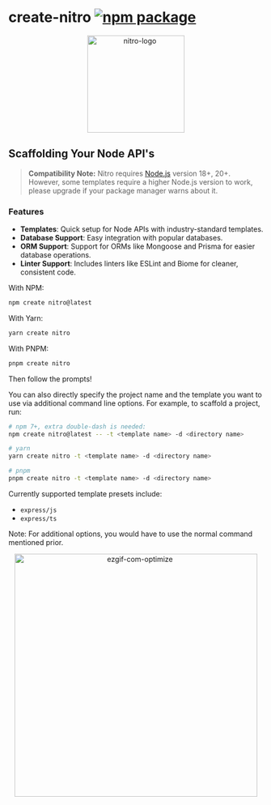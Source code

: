 # create-nitro <a href="https://www.npmjs.com/package/create-nitro"><img src="https://img.shields.io/npm/v/create-nitro" alt="npm package"></a>

<div align="center">
<img src="https://i.ibb.co/YBfq0GH/nitro-logo.png" alt="nitro-logo" width="192" >
</div>

## Scaffolding Your Node API's

> **Compatibility Note:**
> Nitro requires [Node.js](https://nodejs.org/en/) version 18+, 20+. However, some templates require a higher Node.js version to work, please upgrade if your package manager warns about it.

### Features

-   **Templates**: Quick setup for Node APIs with industry-standard templates.
-   **Database Support**: Easy integration with popular databases.
-   **ORM Support**: Support for ORMs like Mongoose and Prisma for easier database operations.
-   **Linter Support**: Includes linters like ESLint and Biome for cleaner, consistent code.

With NPM:

```bash
npm create nitro@latest
```

With Yarn:

```bash
yarn create nitro
```

With PNPM:

```bash
pnpm create nitro
```

Then follow the prompts!

You can also directly specify the project name and the template you want to use via additional command line options. For example, to scaffold a project, run:

```bash
# npm 7+, extra double-dash is needed:
npm create nitro@latest -- -t <template name> -d <directory name>

# yarn
yarn create nitro -t <template name> -d <directory name>

# pnpm
pnpm create nitro -t <template name> -d <directory name>
```

Currently supported template presets include:

-   `express/js`
-   `express/ts`

Note: For additional options, you would have to use the normal command mentioned prior.

<div align="center">
<img src="https://i.ibb.co/3m2m6Lw/ezgif-com-optimize.gif" alt="ezgif-com-optimize" border="0" width="480">
</div>

